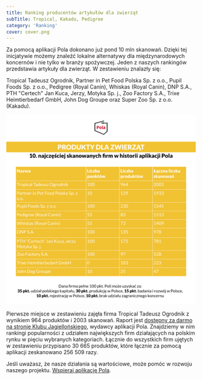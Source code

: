 ```yaml
---
title: Ranking producentów artykułów dla zwierząt
subTitle: Tropical, Kakadu, Pedigree
category: 'Ranking'
cover: cover.png
---
```


Za pomocą aplikacji Pola dokonano już pond 10 mln skanowań. Dzięki tej inicjatywie możemy znaleźć lokalne alternatywy dla międzynarodowych koncernów i nie tylko w branży spożywczej. Jeden z naszych rankingów przedstawia artykuły dla zwierząt. W zestawieniu znalazły się:

Tropical Tadeusz Ogrodnik, Partner in Pet Food Polska Sp. z o.o., Pupil Foods Sp. z o.o., Pedigree (Royal Canin), Whiskas (Royal Canin), DNP S.A., PTH "Certech" Jan Kuca, Jerzy, Motyka Sp. j., Zoo Factory S.A., Trixe Heimtierbedarf GmbH, John Dog Groupe oraz Super Zoo Sp. z o.o. (Kakadu).

![](ranking.png)

Pierwsze miejsce w zestawieniu zajęła firma Tropical Tadeusz Ogrodnik z wynikiem 964 produktów i 2003 skanowań. Raport jest [dostępny za darmo na stronie Klubu Jagiellońskiego](https://klubjagiellonski.pl/publikacje/polskie-produkty-nie-tylko-spozywcze-ranking-aplikacji-pola/), wydawcy aplikacji Pola. Znajdziemy w nim rankingi popularności z udziałem największych firm działających na polskim rynku w pięciu wybranych kategoriach. Łącznie do wszystkich firm ujętych w zestawieniu przypisano 30 665 produktów, które łącznie za pomocą aplikacji zeskanowano 256 509 razy.

Jeśli uważasz, że nasze działania są wartościowe, może pomóc w rozwoju naszego projektu. [Wspieraj aplikację Pola](https://klubjagiellonski.pl/zbiorka/wspieraj-aplikacje-pola/).
